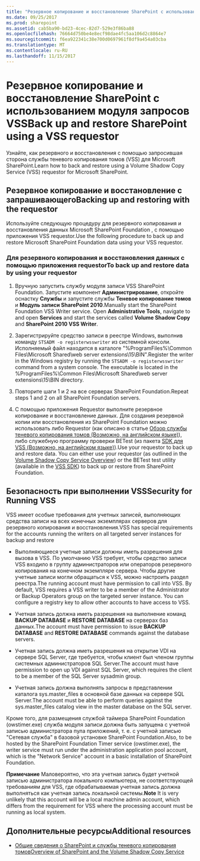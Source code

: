 ```yaml
---
title: "Резервное копирование и восстановление SharePoint с использованием модуля запросов VSS"
ms.date: 09/25/2017
ms.prod: sharepoint
ms.assetid: cab5ba90-bd23-4cec-82d7-529e3f86ba88
ms.openlocfilehash: 76664d750be4e8ecf98dae4fc5aa106d2c8864e7
ms.sourcegitcommit: f6ea922341c38e700d0697961f8df9a454a03cba
ms.translationtype: MT
ms.contentlocale: ru-RU
ms.lasthandoff: 11/15/2017
---
```

# <a name="back-up-and-restore-sharepoint-using-a-vss-requestor"></a><span data-ttu-id="941f7-102">Резервное копирование и восстановление SharePoint с использованием модуля запросов VSS</span><span class="sxs-lookup"><span data-stu-id="941f7-102">Back up and restore SharePoint using a VSS requestor</span></span>

<span data-ttu-id="941f7-103">Узнайте, как резервного и восстановления с помощью запросившая сторона службы теневого копирования томов (VSS) для Microsoft SharePoint.</span><span class="sxs-lookup"><span data-stu-id="941f7-103">Learn how to back and restore using a Volume Shadow Copy Service (VSS) requestor for Microsoft SharePoint.</span></span>

## <a name="backing-up-and-restoring-with-the-requestor"></a><span data-ttu-id="941f7-104">Резервное копирование и восстановление с запрашивающего</span><span class="sxs-lookup"><span data-stu-id="941f7-104">Backing up and restoring with the requestor</span></span>

<span data-ttu-id="941f7-105">Используйте следующую процедуру для резервного копирования и восстановления данных Microsoft SharePoint Foundation , с помощью приложения VSS requestor.</span><span class="sxs-lookup"><span data-stu-id="941f7-105">Use the following procedure to back up and restore Microsoft SharePoint Foundation data using your VSS requestor.</span></span>
  
    
    

### <a name="to-back-up-and-restore-data-by-using-your-requestor"></a><span data-ttu-id="941f7-106">Для резервного копирования и восстановления данных с помощью приложения requestor</span><span class="sxs-lookup"><span data-stu-id="941f7-106">To back up and restore data by using your requestor</span></span>


1. <span data-ttu-id="941f7-p101">Вручную запустить службу модуля записи VSS SharePoint Foundation. Запустите компонент **Администрирование**, откройте оснастку **Службы** и запустите службы **Теневое копирование томов** и **Модуль записи SharePoint 2010**.</span><span class="sxs-lookup"><span data-stu-id="941f7-p101">Manually start the SharePoint Foundation VSS Writer service. Open **Administrative Tools**, navigate to and open **Services** and start the services called **Volume Shadow Copy** and **SharePoint 2010 VSS Writer**.</span></span>
    
  
2. <span data-ttu-id="941f7-p102">Зарегистрируйте средство записи в реестре Windows, выполнив команду  `STSADM -o registerwsswriter` из системной консоли. Исполняемый файл находится в каталоге "%ProgramFiles%\\Common Files\\Microsoft Shared\\web server extensions\\15\\BIN".</span><span class="sxs-lookup"><span data-stu-id="941f7-p102">Register the writer in the Windows registry by running the  `STSADM -o registerwsswriter` command from a system console. The executable is located in the %ProgramFiles%\\Common Files\\Microsoft Shared\\web server extensions\\15\\BIN directory.</span></span>
    
  
3. <span data-ttu-id="941f7-111">Повторите шаги 1 и 2 на все серверах SharePoint Foundation.</span><span class="sxs-lookup"><span data-stu-id="941f7-111">Repeat steps 1 and 2 on all SharePoint Foundation servers.</span></span>
    
  
4. <span data-ttu-id="941f7-p103">С помощью приложения Requestor выполните резервное копирование и восстановление данных. Для создания резервной копии или восстановления из SharePoint Foundation можно использовать либо Requestor (как описано в статье  [Обзор службы теневого копирования томов (Возможно, на английском языке)](http://msdn.microsoft.com/en-us/library/aa384649%28VS.85%29.aspx)), либо служебную программу проверки BETest (из пакета  [SDK для VSS (Возможно, на английском языке)](http://www.microsoft.com/downloads/details.aspx?FamilyID=0B4F56E4-0CCC-4626-826A-ED2C4C95C871&amp;displaylang=en)).</span><span class="sxs-lookup"><span data-stu-id="941f7-p103">Use your requestor to back up and restore data. You can either use your requestor (as outlined in the  [Volume Shadow Copy Service Overview](http://msdn.microsoft.com/en-us/library/aa384649%28VS.85%29.aspx)) or the BETest test utility (available in the  [VSS SDK](http://www.microsoft.com/downloads/details.aspx?FamilyID=0B4F56E4-0CCC-4626-826A-ED2C4C95C871&amp;displaylang=en)) to back up or restore from SharePoint Foundation.</span></span> 
    
  

## <a name="security-for-running-vss"></a><span data-ttu-id="941f7-114">Безопасность при выполнении VSS</span><span class="sxs-lookup"><span data-stu-id="941f7-114">Security for Running VSS</span></span>

<span data-ttu-id="941f7-115">VSS имеет особые требования для учетных записей, выполняющих средства записи на всех конечных экземплярах серверов для резервного копирования и восстановления.</span><span class="sxs-lookup"><span data-stu-id="941f7-115">VSS has special requirements for the accounts running the writers on all targeted server instances for backup and restore</span></span>
  
    
    

- <span data-ttu-id="941f7-p104">Выполняющиеся учетные записи должны иметь разрешения для вызова в VSS. По умолчанию VSS требует, чтобы средство записи VSS входило в группу администраторов или операторов резервного копирования на конечном экземпляре сервера. Чтобы другие учетные записи могли обращаться к VSS, можно настроить раздел реестра.</span><span class="sxs-lookup"><span data-stu-id="941f7-p104">The running account must have permission to call into VSS. By default, VSS requires a VSS writer to be a member of the Administrator or Backup Operators group on the targeted server instance. You can configure a registry key to allow other accounts to have access to VSS.</span></span>
    
  
- <span data-ttu-id="941f7-119">Учетная запись должна иметь разрешения на выполнение команд **BACKUP DATABASE** и **RESTORE DATABASE** на серверах баз данных.</span><span class="sxs-lookup"><span data-stu-id="941f7-119">The account must have permission to issue **BACKUP DATABASE** and **RESTORE DATABASE** commands against the database servers.</span></span>
    
  
- <span data-ttu-id="941f7-120">Учетная запись должна иметь разрешения на открытие VDI на сервере SQL Server, где требуется, чтобы клиент был членом группы системных администраторов SQL Server.</span><span class="sxs-lookup"><span data-stu-id="941f7-120">The account must have permission to open up VDI against SQL Server, which requires the client to be a member of the SQL Server sysadmin group.</span></span>
    
  
- <span data-ttu-id="941f7-121">Учетная запись должна выполнять запросы в представлении каталога sys.master_files в основной базе данных на сервере SQL Server.</span><span class="sxs-lookup"><span data-stu-id="941f7-121">The account must be able to perform queries against the sys.master_files catalog view in the master database on the SQL server.</span></span>
    
  
<span data-ttu-id="941f7-122">Кроме того, для размещения службой таймера SharePoint Foundation (owstimer.exe) служба модуля записи должна быть запущена с учетной записью администратора пула приложений, т. е. с учетной записью "Сетевая служба" в базовой установке SharePoint Foundation.</span><span class="sxs-lookup"><span data-stu-id="941f7-122">Also, to be hosted by the SharePoint Foundation Timer service (owstimer.exe), the writer service must run under the administration application pool account, which is the "Network Service" account in a basic installation of SharePoint Foundation.</span></span> 
  
    
    
 <span data-ttu-id="941f7-123">**Примечание** Маловероятно, что эта учетная запись будет учетной записью администратора локального компьютера, не соответствующей требованиям для VSS, где обрабатываемая учетная запись должна выполняться как учетная запись локальной системы.</span><span class="sxs-lookup"><span data-stu-id="941f7-123">**Note** It is very unlikely that this account will be a local machine admin account, which differs from the requirement for VSS where the processing account must be running as local system.</span></span>
  
    
    

## <a name="additional-resources"></a><span data-ttu-id="941f7-124">Дополнительные ресурсы</span><span class="sxs-lookup"><span data-stu-id="941f7-124">Additional resources</span></span>
<span data-ttu-id="941f7-125"><a name="bk_addresources"> </a></span><span class="sxs-lookup"><span data-stu-id="941f7-125"></span></span>


-  [<span data-ttu-id="941f7-126">Общие сведения о SharePoint и службы теневого копирования томов</span><span class="sxs-lookup"><span data-stu-id="941f7-126">Overview of SharePoint and the Volume Shadow Copy Service</span></span>](overview-of-sharepoint-and-the-volume-shadow-copy-service.md)
    
  

